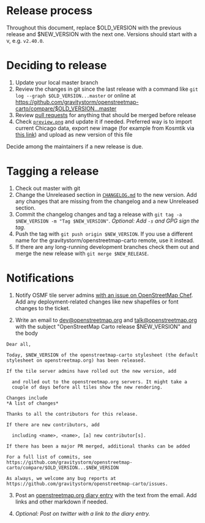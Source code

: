 # Release process

Throughout this document, replace $OLD_VERSION with the previous release and $NEW_VERSION with the next one. Versions should start with a v, e.g. `v2.40.0`.

# Deciding to release

1. Update your local master branch
2. Review the changes in git since the last release with a command like `git log --graph $OLD_VERSION...master` or online at https://github.com/gravitystorm/openstreetmap-carto/compare/$OLD_VERSION...master
3. Review [pull requests](https://github.com/gravitystorm/openstreetmap-carto/pulls) for anything that should be merged before release
4. Check [`preview.png`](preview.png) and update it if needed. Preferred way is to import current Chicago data, export new image (for example from Kosmtik via [this link](http://127.0.0.1:6789/openstreetmap-carto/export/?showExtent=true&format=png&width=849&height=310&scale=1&zoom=15&bounds=-87.65145778656006%2C41.86914537674214%2C-87.61502265930177%2C41.8790515319021)) and upload as new version of this file

Decide among the maintainers if a new release is due.

# Tagging a release
1. Check out master with git
2. Change the Unreleased section in [`CHANGELOG.md`](CHANGELOG.md) to the new version. Add any changes that are missing from the changelog and a new Unreleased section.
3. Commit the changelog changes and tag a release with `git tag -a $NEW_VERSION -m "Tag $NEW_VERSION"`. *Optional: Add `-s` and GPG sign the tag.*
4. Push the tag with `git push origin $NEW_VERSION`. If you use a different name for the gravitystorm/openstreetmap-carto remote, use it instead.
5. If there are any long-running development branches check them out and merge the new release with `git merge $NEW_RELEASE`.

# Notifications

1. Notify OSMF tile server admins [with an issue on OpenStreetMap Chef](https://github.com/openstreetmap/chef/issues/new?title=New%20openstreetmap-carto%20release,%20$NEW_RELEASE&body=A%20new%20version%20of%20openstreetmap-carto,%20[$NEW_RELEASE]%28https://github.com/gravitystorm/openstreetmap-carto/releases/tag/$NEW_RELEASE%29,%20has%20been%20released.). Add any deployment-related changes like new shapefiles or font changes to the ticket.

2. Write an email to dev@openstreetmap.org and talk@openstreetmap.org with the subject "OpenStreetMap Carto release $NEW_VERSION" and the body

```
Dear all,

Today, $NEW_VERSION of the openstreetmap-carto stylesheet (the default
stylesheet on openstreetmap.org) has been released.

If the tile server admins have rolled out the new version, add

  and rolled out to the openstreetmap.org servers. It might take a
  couple of days before all tiles show the new rendering.

Changes include
*A list of changes*

Thanks to all the contributors for this release.

If there are new contributors, add

  including <name>, <name>, [a] new contributor[s].

If there has been a major PR merged, additional thanks can be added

For a full list of commits, see
https://github.com/gravitystorm/openstreetmap-carto/compare/$OLD_VERSION...$NEW_VERSION

As always, we welcome any bug reports at
https://github.com/gravitystorm/openstreetmap-carto/issues.
```

3. Post an [openstreetmap.org diary entry](http://www.openstreetmap.org/diary/new) with the text from the email. Add links and other markdown if needed.

4. *Optional: Post on twitter with a link to the diary entry.*
